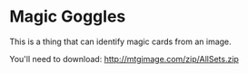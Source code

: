 # Magic Goggles

This is a thing that can identify magic cards from an image.

You'll need to download: http://mtgimage.com/zip/AllSets.zip

